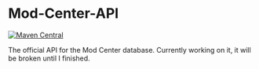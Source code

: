 # Mod-Center-API

[![Maven Central](https://maven-badges.herokuapp.com/maven-central/com.github.franckyi/mod-center-api/badge.svg?style=plastic)](https://maven-badges.herokuapp.com/maven-central/com.github.franckyi/mod-center-api)


The official API for the Mod Center database. Currently working on it, it will be broken until I finished.

